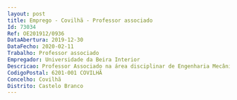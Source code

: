 ```yaml
--- 
layout: post
title: Emprego - Covilhã - Professor associado
Id: 73034
Ref: OE201912/0936
DataAbertura: 2019-12-30
DataFecho: 2020-02-11
Trabalho: Professor associado
Empregador: Universidade da Beira Interior
Descricao: Professor Associado na área disciplinar de Engenharia Mecânica, de acordo com o conteúdo funcional previsto para a categoria no ECDU e no Regulamento de Concursos e Contratação da Carreira Académica da UBI
CodigoPostal: 6201-001 COVILHÃ
Concelho: Covilhã
Distrito: Castelo Branco
--- 
```

